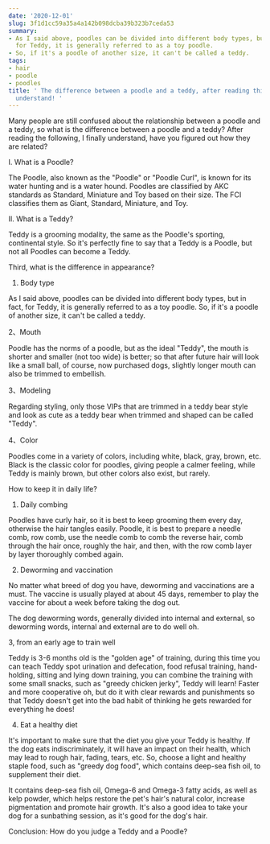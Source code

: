 ```yaml
---
date: '2020-12-01'
slug: 3f1d1cc59a35a4a142b098dcba39b323b7ceda53
summary:
- As I said above, poodles can be divided into different body types, but in fact,
  for Teddy, it is generally referred to as a toy poodle.
- So, if it's a poodle of another size, it can't be called a teddy.
tags:
- hair
- poodle
- poodles
title: ' The difference between a poodle and a teddy, after reading this, I finally
  understand! '
---
```


 Many people are still confused about the relationship between a poodle and a teddy, so what is the difference between a poodle and a teddy? After reading the following, I finally understand, have you figured out how they are related?

I. What is a Poodle?

The Poodle, also known as the "Poodle" or "Poodle Curl", is known for its water hunting and is a water hound. Poodles are classified by AKC standards as Standard, Miniature and Toy based on their size. The FCI classifies them as Giant, Standard, Miniature, and Toy.

II. What is a Teddy?

Teddy is a grooming modality, the same as the Poodle's sporting, continental style. So it's perfectly fine to say that a Teddy is a Poodle, but not all Poodles can become a Teddy.

Third, what is the difference in appearance?

1. Body type

As I said above, poodles can be divided into different body types, but in fact, for Teddy, it is generally referred to as a toy poodle. So, if it's a poodle of another size, it can't be called a teddy.

2、Mouth

Poodle has the norms of a poodle, but as the ideal "Teddy", the mouth is shorter and smaller (not too wide) is better; so that after future hair will look like a small ball, of course, now purchased dogs, slightly longer mouth can also be trimmed to embellish.

3、Modeling

Regarding styling, only those VIPs that are trimmed in a teddy bear style and look as cute as a teddy bear when trimmed and shaped can be called "Teddy".

4、Color

Poodles come in a variety of colors, including white, black, gray, brown, etc. Black is the classic color for poodles, giving people a calmer feeling, while Teddy is mainly brown, but other colors also exist, but rarely.

How to keep it in daily life?

1. Daily combing

Poodles have curly hair, so it is best to keep grooming them every day, otherwise the hair tangles easily. Poodle, it is best to prepare a needle comb, row comb, use the needle comb to comb the reverse hair, comb through the hair once, roughly the hair, and then, with the row comb layer by layer thoroughly combed again.

2. Deworming and vaccination

No matter what breed of dog you have, deworming and vaccinations are a must. The vaccine is usually played at about 45 days, remember to play the vaccine for about a week before taking the dog out.

The dog deworming words, generally divided into internal and external, so deworming words, internal and external are to do well oh.

3, from an early age to train well

Teddy is 3-6 months old is the "golden age" of training, during this time you can teach Teddy spot urination and defecation, food refusal training, hand-holding, sitting and lying down training, you can combine the training with some small snacks, such as "greedy chicken jerky", Teddy will learn! Faster and more cooperative oh, but do it with clear rewards and punishments so that Teddy doesn't get into the bad habit of thinking he gets rewarded for everything he does!

4. Eat a healthy diet

It's important to make sure that the diet you give your Teddy is healthy. If the dog eats indiscriminately, it will have an impact on their health, which may lead to rough hair, fading, tears, etc. So, choose a light and healthy staple food, such as "greedy dog food", which contains deep-sea fish oil, to supplement their diet.

It contains deep-sea fish oil, Omega-6 and Omega-3 fatty acids, as well as kelp powder, which helps restore the pet's hair's natural color, increase pigmentation and promote hair growth. It's also a good idea to take your dog for a sunbathing session, as it's good for the dog's hair.

Conclusion: How do you judge a Teddy and a Poodle?

 
        